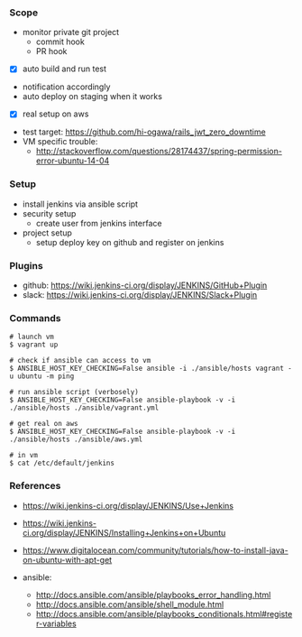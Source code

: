 ### Scope

- monitor private git project
  - commit hook
  - PR hook
- [x] auto build and run test
- notification accordingly
- auto deploy on staging when it works
- [x] real setup on aws

- test target: https://github.com/hi-ogawa/rails_jwt_zero_downtime
- VM specific trouble:
  - http://stackoverflow.com/questions/28174437/spring-permission-error-ubuntu-14-04

### Setup

- install jenkins via ansible script
- security setup
  - create user from jenkins interface
- project setup
  - setup deploy key on github and register on jenkins


### Plugins

- github: https://wiki.jenkins-ci.org/display/JENKINS/GitHub+Plugin
- slack: https://wiki.jenkins-ci.org/display/JENKINS/Slack+Plugin

### Commands

```
# launch vm
$ vagrant up

# check if ansible can access to vm
$ ANSIBLE_HOST_KEY_CHECKING=False ansible -i ./ansible/hosts vagrant -u ubuntu -m ping

# run ansible script (verbosely)
$ ANSIBLE_HOST_KEY_CHECKING=False ansible-playbook -v -i ./ansible/hosts ./ansible/vagrant.yml

# get real on aws
$ ANSIBLE_HOST_KEY_CHECKING=False ansible-playbook -v -i ./ansible/hosts ./ansible/aws.yml

# in vm
$ cat /etc/default/jenkins
```

### References

- https://wiki.jenkins-ci.org/display/JENKINS/Use+Jenkins
- https://wiki.jenkins-ci.org/display/JENKINS/Installing+Jenkins+on+Ubuntu
- https://www.digitalocean.com/community/tutorials/how-to-install-java-on-ubuntu-with-apt-get

- ansible:
  - http://docs.ansible.com/ansible/playbooks_error_handling.html
  - http://docs.ansible.com/ansible/shell_module.html
  - http://docs.ansible.com/ansible/playbooks_conditionals.html#register-variables
